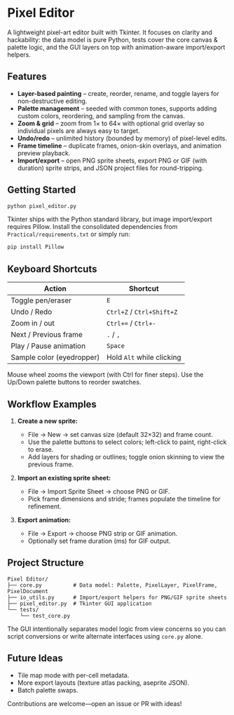 # Pixel Editor

A lightweight pixel-art editor built with Tkinter. It focuses on clarity and hackability: the data model is pure Python, tests cover the core canvas & palette logic, and the GUI layers on top with animation-aware import/export helpers.

## Features

- **Layer-based painting** – create, reorder, rename, and toggle layers for non-destructive editing.
- **Palette management** – seeded with common tones, supports adding custom colors, reordering, and sampling from the canvas.
- **Zoom & grid** – zoom from 1× to 64× with optional grid overlay so individual pixels are always easy to target.
- **Undo/redo** – unlimited history (bounded by memory) of pixel-level edits.
- **Frame timeline** – duplicate frames, onion-skin overlays, and animation preview playback.
- **Import/export** – open PNG sprite sheets, export PNG or GIF (with duration) sprite strips, and JSON project files for round-tripping.

## Getting Started

```bash
python pixel_editor.py
```

Tkinter ships with the Python standard library, but image import/export requires Pillow. Install the consolidated dependencies from `Practical/requirements.txt` or simply run:

```bash
pip install Pillow
```

## Keyboard Shortcuts

| Action | Shortcut |
| ------ | -------- |
| Toggle pen/eraser | `E` |
| Undo / Redo | `Ctrl+Z` / `Ctrl+Shift+Z` |
| Zoom in / out | `Ctrl+=` / `Ctrl+-` |
| Next / Previous frame | `.` / `,` |
| Play / Pause animation | `Space` |
| Sample color (eyedropper) | Hold `Alt` while clicking |

Mouse wheel zooms the viewport (with Ctrl for finer steps). Use the Up/Down palette buttons to reorder swatches.

## Workflow Examples

1. **Create a new sprite:**
   - File → New → set canvas size (default 32×32) and frame count.
   - Use the palette buttons to select colors; left-click to paint, right-click to erase.
   - Add layers for shading or outlines; toggle onion skinning to view the previous frame.

2. **Import an existing sprite sheet:**
   - File → Import Sprite Sheet → choose PNG or GIF.
   - Pick frame dimensions and stride; frames populate the timeline for refinement.

3. **Export animation:**
   - File → Export → choose PNG strip or GIF animation.
   - Optionally set frame duration (ms) for GIF output.

## Project Structure

```
Pixel Editor/
├── core.py          # Data model: Palette, PixelLayer, PixelFrame, PixelDocument
├── io_utils.py      # Import/export helpers for PNG/GIF sprite sheets
├── pixel_editor.py  # Tkinter GUI application
└── tests/
    └── test_core.py
```

The GUI intentionally separates model logic from view concerns so you can script conversions or write alternate interfaces using `core.py` alone.

## Future Ideas

- Tile map mode with per-cell metadata.
- More export layouts (texture atlas packing, aseprite JSON).
- Batch palette swaps.

Contributions are welcome—open an issue or PR with ideas!
